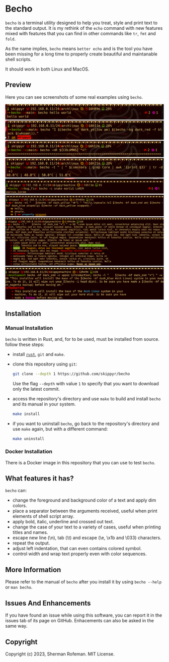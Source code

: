 # Becho

`becho` is a terminal utility designed to help you treat, style and print text
to the standard output. It is my rethink of the `echo` command with new features
mixed with features that you can find in other commands like `tr`, `fmt` and
`fold`.

As the name implies, `becho` means `better echo` and is the tool you have
been missing for a long time to properly create beautiful and maintanable shell
scripts.

It should work in both Linux and MacOS.


## Preview

Here you can see screenshots of some real examples using `becho`.

![](preview/preview_0.png)
![](preview/preview_1.png)
![](preview/preview_2.png)
![](preview/preview_3.png)
![](preview/preview_4.png)
![](preview/preview_5.png)
![](preview/preview_6.png)
![](preview/preview_7.png)


## Installation

### Manual Installation

`becho` is written in Rust, and, for to be used, must be installed from source.
follow these steps:

  + install [`rust`](https://www.rust-lang.org), `git` and `make`.
  + clone this repository using `git`:

    ```bash
    git clone --depth 1 https://github.com/skippyr/becho
    ```

    Use the flag `--depth` with value `1` to specify that you want to download
    only the latest commit.

  + access the repository's directory and use `make` to build and install
    `becho` and its manual in your system.

    ```bash
    make install
    ```

  + if you want to uninstall `becho`, go back to the repository's directory
    and use `make` again, but with a different command:

    ```bash
    make uninstall
    ```
    
### Docker Installation

There is a Docker image in this repository that you can use to test `becho`.


## What features it has?
`becho` can:
  + change the foreground and background color of a text and apply dim colors.
  + place a separator between the arguments received, useful when print elements
    of shell script array.
  + apply bold, italic, underline and crossed out text.
  + change the case of your text to a variety of cases, useful when printing
    titles and names.
  + escape new line (\n), tab (\t) and escape (\e, \x1b and \033) characters.
  + repeat the output.
  + adjust left indentation, that can even contains colored symbol.
  + control width and wrap text properly even with color sequences.


## More Information

Please refer to the manual of `becho` after you install it by using
`becho --help` or `man becho`.


## Issues And Enhancements

If you have found an issue while using this software, you can report it in
the issues tab of its page on GitHub. Enhacements can also be asked in the
same way.

## Copyright

Copyright (c) 2023, Sherman Rofeman. MIT License.
